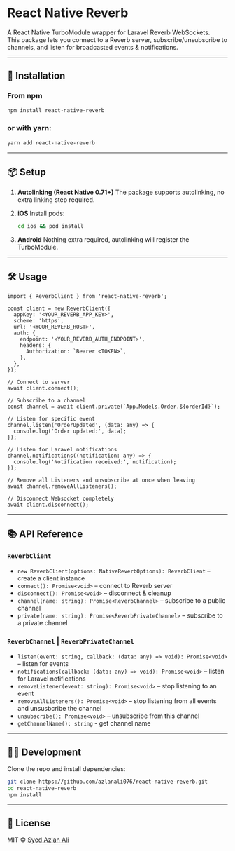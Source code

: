 # React Native Reverb

A React Native TurboModule wrapper for Laravel Reverb WebSockets.  
This package lets you connect to a Reverb server, subscribe/unsubscribe to channels, and listen for broadcasted events & notifications.

---

## 🚀 Installation

### From npm
```sh
npm install react-native-reverb
````
### or with yarn:

```sh
yarn add react-native-reverb
```

---

## 📦 Setup

1. **Autolinking (React Native 0.71+)**
   The package supports autolinking, no extra linking step required.

2. **iOS**
   Install pods:

   ```sh
   cd ios && pod install
   ```

3. **Android**
   Nothing extra required, autolinking will register the TurboModule.

---

## 🛠 Usage

```tsx
import { ReverbClient } from 'react-native-reverb';

const client = new ReverbClient({
  appKey: '<YOUR_REVERB_APP_KEY>',
  scheme: 'https',
  url: '<YOUR_REVERB_HOST>',
  auth: {
    endpoint: '<YOUR_REVERB_AUTH_ENDPOINT>',
    headers: {
      Authorization: `Bearer <TOKEN>`,
    },
  },
});

// Connect to server
await client.connect();

// Subscribe to a channel
const channel = await client.private(`App.Models.Order.${orderId}`);

// Listen for specific event
channel.listen('OrderUpdated', (data: any) => {
  console.log('Order updated:', data);
});

// Listen for Laravel notifications
channel.notifications((notification: any) => {
  console.log('Notification received:', notification);
});

// Remove all Listeners and unsubscribe at once when leaving
await channel.removeAllListeners();

// Disconnect Websocket completely
await client.disconnect();
```

---

## 📚 API Reference

### `ReverbClient`

* `new ReverbClient(options: NativeReverbOptions): ReverbClient` – create a client instance
* `connect(): Promise<void>` – connect to Reverb server
* `disconnect(): Promise<void>` – disconnect & cleanup
* `channel(name: string): Promise<ReverbChannel>` – subscribe to a public channel
* `private(name: string): Promise<ReverbPrivateChannel>` – subscribe to a private channel

### `ReverbChannel` | `ReverbPrivateChannel`

* `listen(event: string, callback: (data: any) => void): Promise<void>` – listen for events
* `notifications(callback: (data: any) => void): Promise<void>` – listen for Laravel notifications
* `removeListener(event: string): Promise<void>` – stop listening to an event
* `removeAllListeners(): Promise<void>` – stop listening from all events and unsusbcribe the channel
* `unsubscribe(): Promise<void>` – unsubscribe from this channel
* `getChannelName(): string` - get channel name

---

## 🧑‍💻 Development

Clone the repo and install dependencies:

```sh
git clone https://github.com/azlanali076/react-native-reverb.git
cd react-native-reverb
npm install
```

---

## 📄 License

MIT © [Syed Azlan Ali](https://github.com/azlanali076)

